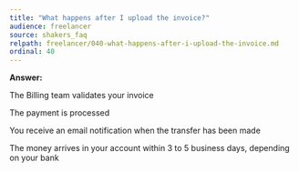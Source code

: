 ```yaml
---
title: "What happens after I upload the invoice?"
audience: freelancer
source: shakers_faq
relpath: freelancer/040-what-happens-after-i-upload-the-invoice.md
ordinal: 40
---
```


**Answer:**

The Billing team validates your invoice

The payment is processed

You receive an email notification when the transfer has been made

The money arrives in your account within 3 to 5 business days, depending on your bank
